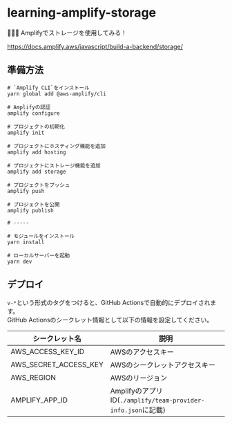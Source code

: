 # learning-amplify-storage

🥦🥦🥦 Amplifyでストレージを使用してみる！  

<https://docs.amplify.aws/javascript/build-a-backend/storage/>  

## 準備方法

```shell
# `Amplify CLI`をインストール
yarn global add @aws-amplify/cli

# Amplifyの認証
amplify configure

# プロジェクトの初期化
amplify init

# プロジェクトにホスティング機能を追加
amplify add hosting

# プロジェクトにストレージ機能を追加  
amplify add storage

# プロジェクトをプッシュ
amplify push

# プロジェクトを公開
amplify publish

# -----

# モジュールをインストール
yarn install

# ローカルサーバーを起動
yarn dev
```

## デプロイ

`v-*`という形式のタグをつけると、GitHub Actionsで自動的にデプロイされます。  
GitHub Actionsのシークレット情報として以下の情報を設定してください。  

| シークレット名 | 説明 |
| --- | --- |
| AWS_ACCESS_KEY_ID | AWSのアクセスキー |
| AWS_SECRET_ACCESS_KEY | AWSのシークレットアクセスキー |
| AWS_REGION | AWSのリージョン |
| AMPLIFY_APP_ID | AmplifyのアプリID(`./amplify/team-provider-info.json`に記載) |
